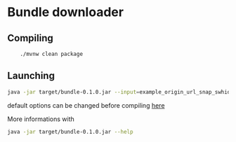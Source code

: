 # Bundle downloader

## Compiling

```sh
    ./mvnw clean package
```
## Launching
```sh
java -jar target/bundle-0.1.0.jar --input=example_origin_url_snap_swhid.json --output=outputfolder
```

default options can be changed before compiling [here](src/main/resources/defaultConfig.properties)

More informations with 
```sh
java -jar target/bundle-0.1.0.jar --help
```

